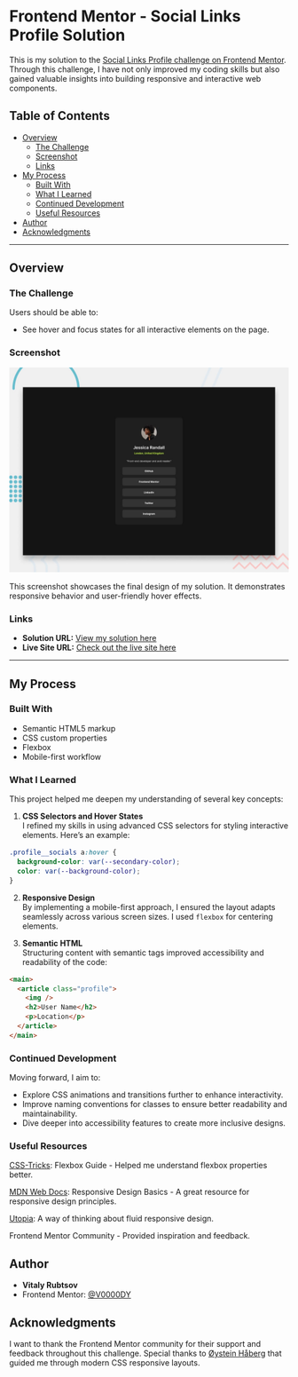 # Frontend Mentor - Social Links Profile Solution

This is my solution to the [Social Links Profile challenge on Frontend Mentor](https://www.frontendmentor.io/challenges/social-links-profile-UG32l9m6dQ). Through this challenge, I have not only improved my coding skills but also gained valuable insights into building responsive and interactive web components.

## Table of Contents

- [Overview](#overview)
  - [The Challenge](#the-challenge)
  - [Screenshot](#screenshot)
  - [Links](#links)
- [My Process](#my-process)
  - [Built With](#built-with)
  - [What I Learned](#what-i-learned)
  - [Continued Development](#continued-development)
  - [Useful Resources](#useful-resources)
- [Author](#author)
- [Acknowledgments](#acknowledgments)

---

## Overview

### The Challenge

Users should be able to:

- See hover and focus states for all interactive elements on the page.

### Screenshot

![Screenshot of Social Links Profile](preview.jpg)

This screenshot showcases the final design of my solution. It demonstrates responsive behavior and user-friendly hover effects.

### Links

- **Solution URL:** [View my solution here](https://github.com/V0000DY/social-links-profile-main)
- **Live Site URL:** [Check out the live site here](https://v0000dy.github.io/social-links-profile-main/)

---

## My Process

### Built With

- Semantic HTML5 markup
- CSS custom properties
- Flexbox
- Mobile-first workflow

### What I Learned

This project helped me deepen my understanding of several key concepts:

1. **CSS Selectors and Hover States**  
   I refined my skills in using advanced CSS selectors for styling interactive elements. Here’s an example:

```css
.profile__socials a:hover {
  background-color: var(--secondary-color);
  color: var(--background-color);
}
```

2. **Responsive Design**  
   By implementing a mobile-first approach, I ensured the layout adapts seamlessly across various screen sizes. I used `flexbox` for centering elements.

3. **Semantic HTML**  
   Structuring content with semantic tags improved accessibility and readability of the code:

```html
<main>
  <article class="profile">
    <img />
    <h2>User Name</h2>
    <p>Location</p>
  </article>
</main>
```

### Continued Development

Moving forward, I aim to:

- Explore CSS animations and transitions further to enhance interactivity.
- Improve naming conventions for classes to ensure better readability and maintainability.
- Dive deeper into accessibility features to create more inclusive designs.

### Useful Resources

[CSS-Tricks](https://css-tricks.com/): Flexbox Guide - Helped me understand flexbox properties better.

[MDN Web Docs](https://developer.mozilla.org/en-US/): Responsive Design Basics - A great resource for responsive design principles.

[Utopia](https://utopia.fyi/): A way of thinking about fluid responsive design.

Frontend Mentor Community - Provided inspiration and feedback.

## Author

- **Vitaly Rubtsov**
- Frontend Mentor: [@V0000DY](https://www.frontendmentor.io/profile/V0000DY)

## Acknowledgments

I want to thank the Frontend Mentor community for their support and feedback throughout this challenge. Special thanks to [Øystein Håberg](https://www.frontendmentor.io/profile/Islandstone89) that guided me through modern CSS responsive layouts.
